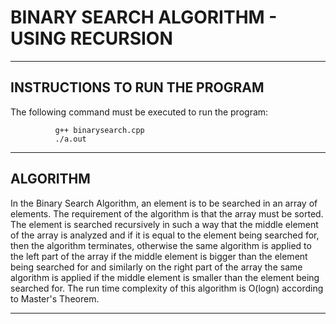 # BINARY SEARCH ALGORITHM - USING RECURSION
-----------------------------
INSTRUCTIONS TO RUN THE PROGRAM
-----------------------------

The following command must be executed to run the program:

              g++ binarysearch.cpp
              ./a.out

-----------------------------
ALGORITHM
-----------------------------

In the Binary Search Algorithm, an element is to be
searched in an array of elements. The requirement of the
algorithm is that the array must be sorted. The element is
searched recursively in such a way that the middle element of
the array is analyzed and if it is equal to the element being
searched for, then the algorithm terminates, otherwise the
same algorithm is applied to the left part of the array if the
middle element is bigger than the element being searched for and
similarly on the right part of the array the same algorithm is
applied if the middle element is smaller than the element being
searched for. The run time complexity of this algorithm is O(logn)
according to Master's Theorem.

-----------------------------
